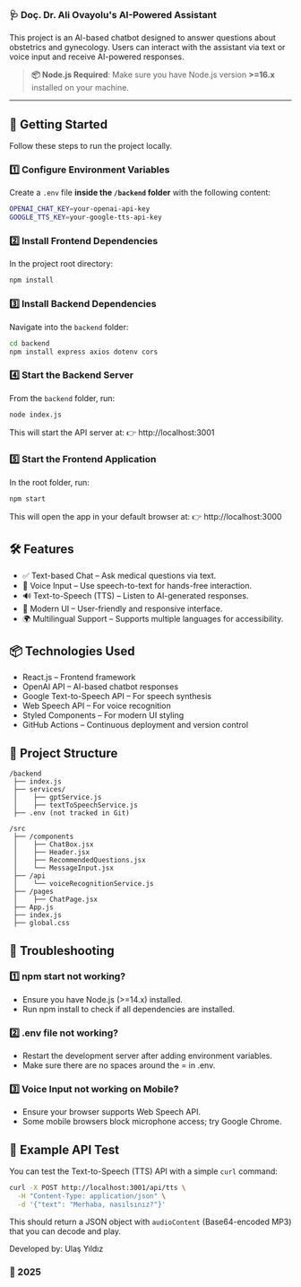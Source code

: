 ### **🩺 Doç. Dr. Ali Ovayolu's AI-Powered Assistant**

This project is an AI-based chatbot designed to answer questions about obstetrics and gynecology. Users can interact with the assistant via text or voice input and receive AI-powered responses.

> **📦 Node.js Required**: Make sure you have Node.js version **>=16.x** installed on your machine.

---

## 🚀 Getting Started

Follow these steps to run the project locally.

### 1️⃣ Configure Environment Variables

Create a `.env` file **inside the `/backend` folder** with the following content:

```bash
OPENAI_CHAT_KEY=your-openai-api-key
GOOGLE_TTS_KEY=your-google-tts-api-key
```

### 2️⃣ Install Frontend Dependencies

In the project root directory:

```bash
npm install
```

### 3️⃣ Install Backend Dependencies

Navigate into the `backend` folder:

```bash
cd backend
npm install express axios dotenv cors
```

### 4️⃣ Start the Backend Server

From the `backend` folder, run:

```bash
node index.js
```

This will start the API server at:
👉 http://localhost:3001

### 5️⃣ Start the Frontend Application

In the root folder, run:

```bash
npm start
```

This will open the app in your default browser at:
👉 http://localhost:3000

## 🛠 Features

- ✅ Text-based Chat – Ask medical questions via text.
- 🎤 Voice Input – Use speech-to-text for hands-free interaction.
- 🔊 Text-to-Speech (TTS) – Listen to AI-generated responses.
- 🎨 Modern UI – User-friendly and responsive interface.
- 🌍 Multilingual Support – Supports multiple languages for accessibility.

## 📦 Technologies Used

- React.js – Frontend framework
- OpenAI API – AI-based chatbot responses
- Google Text-to-Speech API – For speech synthesis
- Web Speech API – For voice recognition
- Styled Components – For modern UI styling
- GitHub Actions – Continuous deployment and version control

## 📜 Project Structure

```
/backend
 ├── index.js
 ├── services/
 │    ├── gptService.js
 │    ├── textToSpeechService.js
 ├── .env (not tracked in Git)

/src
 ├── /components
 │    ├── ChatBox.jsx
 │    ├── Header.jsx
 │    ├── RecommendedQuestions.jsx
 │    └── MessageInput.jsx
 ├── /api
 │    └── voiceRecognitionService.js
 ├── /pages
 │    ├── ChatPage.jsx
 ├── App.js
 ├── index.js
 ├── global.css
```

## 🐞 Troubleshooting

### 1️⃣ npm start not working?

- Ensure you have Node.js (>=14.x) installed.
- Run npm install to check if all dependencies are installed.

### 2️⃣ .env file not working?

- Restart the development server after adding environment variables.
- Make sure there are no spaces around the = in .env.

### 3️⃣ Voice Input not working on Mobile?

- Ensure your browser supports Web Speech API.
- Some mobile browsers block microphone access; try Google Chrome.

## 🔧 Example API Test

You can test the Text-to-Speech (TTS) API with a simple `curl` command:

```bash
curl -X POST http://localhost:3001/api/tts \
  -H "Content-Type: application/json" \
  -d '{"text": "Merhaba, nasılsınız?"}'
```

This should return a JSON object with `audioContent` (Base64-encoded MP3) that you can decode and play.

Developed by: Ulaş Yıldız

### 📅 2025
